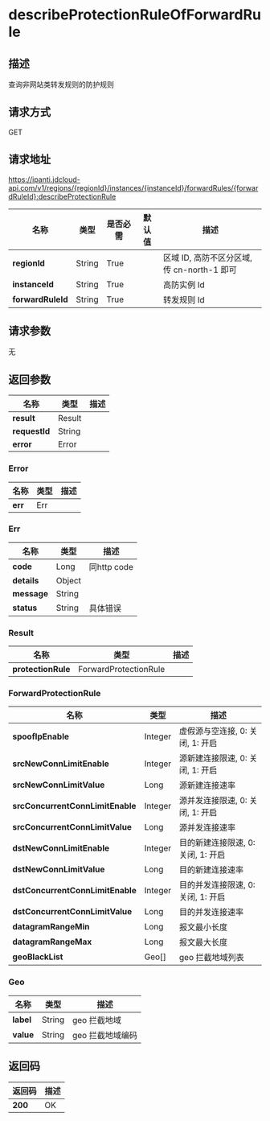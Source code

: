 # describeProtectionRuleOfForwardRule


## 描述
查询非网站类转发规则的防护规则

## 请求方式
GET

## 请求地址
https://ipanti.jdcloud-api.com/v1/regions/{regionId}/instances/{instanceId}/forwardRules/{forwardRuleId}:describeProtectionRule

|名称|类型|是否必需|默认值|描述|
|---|---|---|---|---|
|**regionId**|String|True| |区域 ID, 高防不区分区域, 传 cn-north-1 即可|
|**instanceId**|String|True| |高防实例 Id|
|**forwardRuleId**|String|True| |转发规则 Id|

## 请求参数
无


## 返回参数
|名称|类型|描述|
|---|---|---|
|**result**|Result| |
|**requestId**|String| |
|**error**|Error| |

### Error
|名称|类型|描述|
|---|---|---|
|**err**|Err| |
### Err
|名称|类型|描述|
|---|---|---|
|**code**|Long|同http code|
|**details**|Object| |
|**message**|String| |
|**status**|String|具体错误|
### Result
|名称|类型|描述|
|---|---|---|
|**protectionRule**|ForwardProtectionRule| |
### ForwardProtectionRule
|名称|类型|描述|
|---|---|---|
|**spoofIpEnable**|Integer|虚假源与空连接, 0: 关闭, 1: 开启|
|**srcNewConnLimitEnable**|Integer|源新建连接限速, 0: 关闭, 1: 开启|
|**srcNewConnLimitValue**|Long|源新建连接速率|
|**srcConcurrentConnLimitEnable**|Integer|源并发连接限速, 0: 关闭, 1: 开启|
|**srcConcurrentConnLimitValue**|Long|源并发连接速率|
|**dstNewConnLimitEnable**|Integer|目的新建连接限速, 0: 关闭, 1: 开启|
|**dstNewConnLimitValue**|Long|目的新建连接速率|
|**dstConcurrentConnLimitEnable**|Integer|目的并发连接限速, 0: 关闭, 1: 开启|
|**dstConcurrentConnLimitValue**|Long|目的并发连接速率|
|**datagramRangeMin**|Long|报文最小长度|
|**datagramRangeMax**|Long|报文最大长度|
|**geoBlackList**|Geo[]|geo 拦截地域列表|
### Geo
|名称|类型|描述|
|---|---|---|
|**label**|String|geo 拦截地域|
|**value**|String|geo 拦截地域编码|

## 返回码
|返回码|描述|
|---|---|
|**200**|OK|
